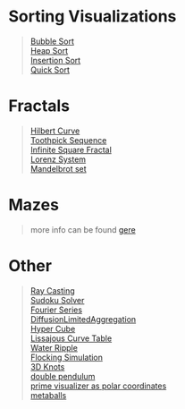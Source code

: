 # Sorting Visualizations
> [Bubble Sort](./SortingVisualizations/BubbleSort.py)  
> [Heap Sort](./SortingVisualizations/HeapSort.py)  
> [Insertion Sort](./SortingVisualizations/InsertionSort.py)  
> [Quick Sort](./SortingVisualizations/QuickSort.py)  

# Fractals
> [Hilbert Curve](./Fractals/HilbertCurve.py)  
> [Toothpick Sequence](./Fractals/ToothpickSequence.py)  
> [Infinite Square Fractal](./Fractals/InfiniteSquareFractal.py)  
> [Lorenz System](./Fractals/LorenzSystem.py)  
> [Mandelbrot set](./Fractals/MandelbrotSet.py)  

# Mazes
> more info can be found [gere](./Maze/README.md)  

# Other
> [Ray Casting](./other/RayCasting.py)  
> [Sudoku Solver](./other/SudokuSolver.py)  
> [Fourier Series](./other/FourierSeries.py)  
> [DiffusionLimitedAggregation](./other/DiffusionLimitedAggregation.py)  
> [Hyper Cube](./other/HyperCube.py)  
> [Lissajous Curve Table](./other/LissajousTable.py)  
> [Water Ripple](./other/WaterRipple.py)  
> [Flocking Simulation](./other/FlockingSimulation.py)  
> [3D Knots](./other/3DKnots.py)  
> [double pendulum](./other/DoublePendulum.py)  
> [prime visualizer as polar coordinates](./other/PrimeVisualizerAsPolar.py)  
> [metaballs](./other/MetaBalls.py)  
